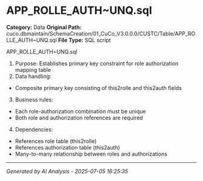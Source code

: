 # APP_ROLLE_AUTH~UNQ.sql

**Category:** Data
**Original Path:** cuco.dbmaintain/SchemaCreation/01_CuCo_V3.0.0.0/CUSTC/Table/APP_ROLLE_AUTH~UNQ.sql
**File Type:** SQL script

APP_ROLLE_AUTH~UNQ.sql
1. Purpose: Establishes primary key constraint for role authorization mapping table
2. Data handling:
- Composite primary key consisting of this2rolle and this2auth fields
3. Business rules:
- Each role-authorization combination must be unique
- Both role and authorization references are required
4. Dependencies:
- References role table (this2rolle)
- References authorization table (this2auth)
- Many-to-many relationship between roles and authorizations

---
*Generated by AI Analysis - 2025-07-05 16:25:35*
